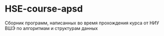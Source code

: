 # HSE-course-apsd
Сборник программ, написанных во время прохождения курса от НИУ ВШЭ по алгоритмам и структурам данных
